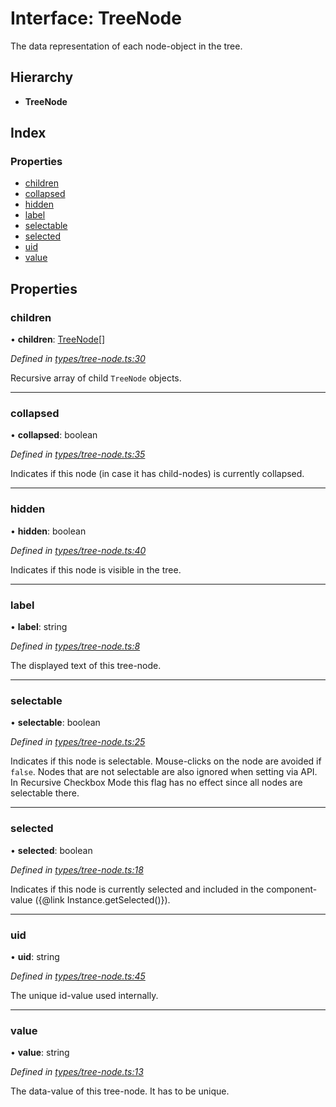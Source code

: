 # Interface: TreeNode

The data representation of each node-object in the tree.

## Hierarchy

* **TreeNode**

## Index

### Properties

* [children](treenode.md#children)
* [collapsed](treenode.md#collapsed)
* [hidden](treenode.md#hidden)
* [label](treenode.md#label)
* [selectable](treenode.md#selectable)
* [selected](treenode.md#selected)
* [uid](treenode.md#uid)
* [value](treenode.md#value)

## Properties

### children

•  **children**: [TreeNode](treenode.md)[]

*Defined in [types/tree-node.ts:30](https://github.com/ckotzbauer/simple-tree-component/blob/0d90ad8/src/types/tree-node.ts#L30)*

Recursive array of child `TreeNode` objects.

___

### collapsed

•  **collapsed**: boolean

*Defined in [types/tree-node.ts:35](https://github.com/ckotzbauer/simple-tree-component/blob/0d90ad8/src/types/tree-node.ts#L35)*

Indicates if this node (in case it has child-nodes) is currently collapsed.

___

### hidden

•  **hidden**: boolean

*Defined in [types/tree-node.ts:40](https://github.com/ckotzbauer/simple-tree-component/blob/0d90ad8/src/types/tree-node.ts#L40)*

Indicates if this node is visible in the tree.

___

### label

•  **label**: string

*Defined in [types/tree-node.ts:8](https://github.com/ckotzbauer/simple-tree-component/blob/0d90ad8/src/types/tree-node.ts#L8)*

The displayed text of this tree-node.

___

### selectable

•  **selectable**: boolean

*Defined in [types/tree-node.ts:25](https://github.com/ckotzbauer/simple-tree-component/blob/0d90ad8/src/types/tree-node.ts#L25)*

Indicates if this node is selectable. Mouse-clicks on the node are avoided if `false`.
Nodes that are not selectable are also ignored when setting via API.
In Recursive Checkbox Mode this flag has no effect since all nodes are selectable there.

___

### selected

•  **selected**: boolean

*Defined in [types/tree-node.ts:18](https://github.com/ckotzbauer/simple-tree-component/blob/0d90ad8/src/types/tree-node.ts#L18)*

Indicates if this node is currently selected and included in the component-value ({@link Instance.getSelected()}).

___

### uid

•  **uid**: string

*Defined in [types/tree-node.ts:45](https://github.com/ckotzbauer/simple-tree-component/blob/0d90ad8/src/types/tree-node.ts#L45)*

The unique id-value used internally.

___

### value

•  **value**: string

*Defined in [types/tree-node.ts:13](https://github.com/ckotzbauer/simple-tree-component/blob/0d90ad8/src/types/tree-node.ts#L13)*

The data-value of this tree-node. It has to be unique.
